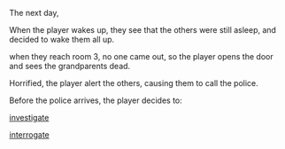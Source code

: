 
The next day,

When the player wakes up, they see that the others were still asleep, and decided to wake them all up.

when they reach room 3, no one came out, so the player opens the door and sees the grandparents dead.

Horrified, the player alert the others, causing them to call the police.

Before the police arrives, the player decides to:

[investigate](../investigation.md)

[interrogate](../interrogation.md)